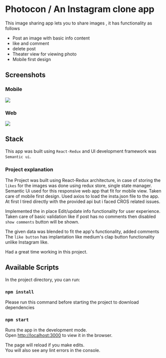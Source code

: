 # Photocon / An Instagram clone app

This image sharing app lets you to share images , it has functionality as follows

* Post an image with basic info content
* like and comment
* delete post
* Theater view for viewing photo 
* Mobile first design

## Screenshots
### Mobile
![](https://cdn.steemitimages.com/DQmcMgRwavLgNWNHiuKd4Ys6U5X6h45Y1ydfkJCTBpCQyWR/mobile.png)
### Web
![](https://cdn.steemitimages.com/DQmQkjeFEgpvHFoTsSqeGmHoSRBZAKB42wrXo4eU2ZtcS58/Photocon-web.png)

## Stack 
This app was built using `React-Redux` and UI development framework was `Semantic ui`.

### Project explanation 

The Project was built using React-Redux architecture, in case of storing the `likes` for the images was done using redux store, single state manager. Semantic Ui used for this responsive web app that fit for mobile view. Taken care of mobile first design.
Used axios to load the insta.json file to the app. At first I tired directly with the provided  api but i faced CROS related issues.

Implemented the in place Edit/update info functionality for user experience.
Taken care of basic validation like if post has no comments then disabled `show comments` button will be shown.

The given data was blended to fit the app's functionality, added comments
The `like button` has implantation like medium's clap button functionality unlike Instagram like.

Had a great time working in this project.




## Available Scripts

In the project directory, you can run:
### `npm install`


 Please run this command before starting the project to download dependencies
### `npm start`

Runs the app in the development mode.<br>
Open [http://localhost:3000](http://localhost:3000) to view it in the browser.

The page will reload if you make edits.<br>
You will also see any lint errors in the console.

 